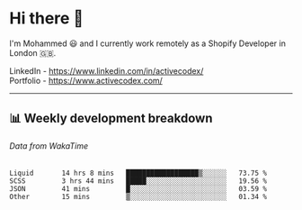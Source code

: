 # Hi there 👋

I'm Mohammed 😃 and I currently work remotely as a Shopify Developer in London 🇬🇧.

LinkedIn - https://www.linkedin.com/in/activecodex/
<br/>
Portfolio - https://www.activecodex.com/

---

## 📊 Weekly development breakdown
###### Data from WakaTime

<!--START_SECTION:waka-->

```text
Liquid       14 hrs 8 mins   ██████████████████▒░░░░░░   73.75 %
SCSS         3 hrs 44 mins   █████░░░░░░░░░░░░░░░░░░░░   19.56 %
JSON         41 mins         █░░░░░░░░░░░░░░░░░░░░░░░░   03.59 %
Other        15 mins         ▒░░░░░░░░░░░░░░░░░░░░░░░░   01.34 %
```

<!--END_SECTION:waka-->
